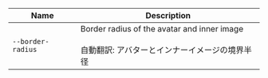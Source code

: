 
| Name | Description |
| --- | --- |
| `--border-radius` | Border radius of the avatar and inner image<br /><br />自動翻訳: アバターとインナーイメージの境界半径 |


